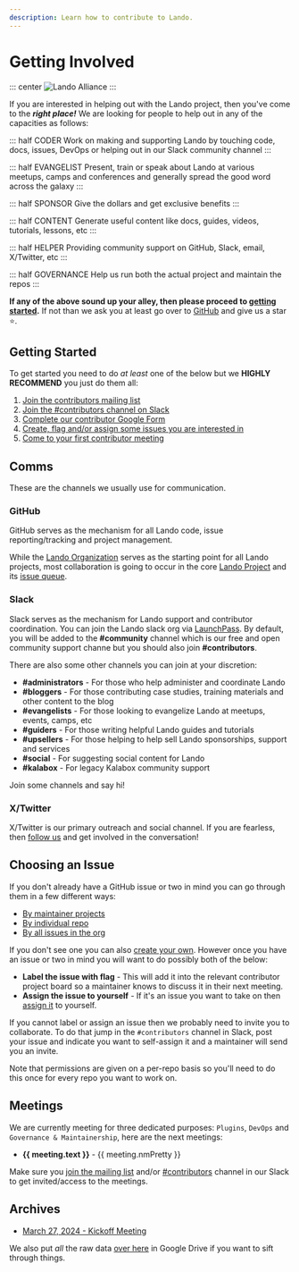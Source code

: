 ```yaml
---
description: Learn how to contribute to Lando.
---
```


# Getting Involved

::: center
![Lando Alliance](https://lando.dev/images/lando-alliance.png)
:::

If you are interested in helping out with the Lando project, then you've come to the _**right place!**_ We are looking for people to help out in any of the capacities as follows:

::: half CODER
Work on making and supporting Lando by touching code, docs, issues, DevOps or helping out in our Slack community channel
:::

::: half EVANGELIST
Present, train or speak about Lando at various meetups, camps and conferences and generally spread the good word across the galaxy
:::

::: half SPONSOR
Give the dollars and get exclusive benefits
:::

::: half CONTENT
Generate useful content like docs, guides, videos, tutorials, lessons, etc
:::

::: half HELPER
Providing community support on GitHub, Slack, email, X/Twitter, etc
:::

::: half GOVERNANCE
Help us run both the actual project and maintain the repos
:::

**If any of the above sound up your alley, then please proceed to [getting started](#getting-started).** If not than we ask you at least go over to [GitHub](https://github.com/lando/lando) and give us a star :star:.

## Getting Started

To get started you need to do _at least_ one of the below but we **HIGHLY RECOMMEND** you just do them all:

1. [Join the contributors mailing list](https://dev.us12.list-manage.com/subscribe?u=59874b4d6910fa65e724a4648&id=613837077f)
2. [Join the #contributors channel on Slack](#slack)
3. [Complete our contributor Google Form](https://docs.google.com/forms/d/1vdDhmHqg7lS540eCrMR4MQO6DT4nfAsl-z8JRcnnmSI)
4. [Create, flag and/or assign some issues you are interested in](#choosing-an-issue)
5. [Come to your first contributor meeting](#meetings)

## Comms

These are the channels we usually use for communication.

### GitHub

GitHub serves as the mechanism for all Lando code, issue reporting/tracking and project management.

While the [Lando Organization](https://github.com/lando) serves as the starting point for all Lando projects, most collaboration is going to occur in the core [Lando Project](https://github.com/lando/lando) and its [issue queue](https://github.com/lando/lando/issues).

### Slack

Slack serves as the mechanism for Lando support and contributor coordination. You can join the Lando slack org via [LaunchPass](https://www.launchpass.com/devwithlando). By default, you will be added to the **#community** channel which is our free and open community support channe but you should also join **#contributors**.

There are also some other channels you can join at your discretion:

  * **#administrators** - For those who help administer and coordinate Lando
  * **#bloggers** - For those contributing case studies, training materials and other content to the blog
  * **#evangelists** - For those looking to evangelize Lando at meetups, events, camps, etc
  * **#guiders** - For those writing helpful Lando guides and tutorials
  * **#upsellers** - For those helping to help sell Lando sponsorships, support and services
  * **#social** - For suggesting social content for Lando
  * **#kalabox** - For legacy Kalabox community support

Join some channels and say hi!

### X/Twitter

X/Twitter is our primary outreach and social channel. If you are fearless, then [follow us](https://twitter.com/devwithlando) and get involved in the conversation!

## Choosing an Issue

If you don't already have a GitHub issue or two in mind you can go through them in a few different ways:

* [By maintainer projects](https://github.com/orgs/lando/projects)
* [By individual repo](https://github.com/orgs/lando/repositories)
* [By all issues in the org](https://github.com/issues?q=is%3Aopen+is%3Aissue+org%3Alando)

If you don't see one you can also [create your own](https://github.com/lando/lando/issues/new/choose). However once you have an issue or two in mind you will want to do possibly both of the below:

* **Label the issue with <Badge type="flag">flag</Badge>** - This will add it into the relevant contributor project board so a maintainer knows to discuss it in their next meeting.
* **Assign the issue to yourself** - If it's an issue you want to take on then [assign it](https://docs.github.com/en/issues/tracking-your-work-with-issues/assigning-issues-and-pull-requests-to-other-github-users) to yourself.

If you cannot label or assign an issue then we probably need to invite you to collaborate. To do that jump in the `#contributors` channel in Slack, post your issue and indicate you want to self-assign it and a maintainer will send you an invite.

Note that permissions are given on a per-repo basis so you'll need to do this once for every repo you want to work on.

## Meetings

We are currently meeting for three dedicated purposes: `Plugins`, `DevOps` and `Governance & Maintainership`, here are the next meetings:

<ul>
  <li
    v-for="meeting in getMeetings(meetings)"
    :key="meeting.first"
  >
    <strong>{{ meeting.text }}</strong> - {{ meeting.nmPretty }}
  </li>
</ul>

Make sure you [join the mailing list](https://dev.us12.list-manage.com/subscribe?u=59874b4d6910fa65e724a4648&id=613837077f) and/or [#contributors](#slack) channel in our Slack to get invited/access to the meetings.

## Archives

* [March 27, 2024 - Kickoff Meeting](./kickoff-meeting-3-27-2024.md)

We also put _all_ the raw data [over here](https://drive.google.com/drive/folders/1O9kO9or7vRRMUfb4L88K0yWTE6uZ5jwd) in Google Drive if you want to sift through things.

<script setup>

const now = Date.now();
const week = 604800000;
const delay = 7200000;

// meeting start dates in UTC ms timestamps
const meetings = [
  {text: 'Plugins', first: 1712073600000, period: 2},
  {text: 'DevOps', first: 1712678400000, period: 2},
  {text: 'Governance & Maintainership'},
];

const getMeetings = (items = meetings) => {
  return meetings
    .map(item => {
      item.nm = item.first ? new Date(nextMeeting(item.first, item.period)) : undefined;
      item.nmPretty = item.nm ? prettyDate(item.nm) : 'TBD';
      return item;
    })
    .sort((a, b) => {
      if (!a.first) return 1;
      else return b.first - a.first;
    });
}

const nextMeeting = (first, period = 2) => {
  // if first meeting is in the future then just return
  if (now - first < 0) return first;
  // otherwise give us the next meeting but give a delay of two hours
  const multiplier = Math.ceil((((now - first) / (week * period)) - delay / (week * period)));
  // return the next meeting
  return first + (multiplier * period * week);
};

const prettyDate = (
  date = new Date(),
  {
    weekday = 'long',
    year = 'numeric',
    month = 'long',
    day = 'numeric',
  } = {}) => {
  return `${date.toLocaleDateString(undefined, {weekday, year, month, day})} @ ${date.toLocaleTimeString()}`;
};

</script>

<style>
.VPBadge.flag {
  background-color: rgb(219, 39, 119);
  color: #fff;
  border-width: 1px;
  border-style: solid;
  border-color: rgba(208, 215, 222, 0.7);
  font-family: -apple-system, "system-ui", "Segoe UI", "Noto Sans", Helvetica, Arial, sans-serif, "Apple Color Emoji", "Segoe UI Emoji";
  font-size: 12px;
  font-weight: 800;
}
</style>
